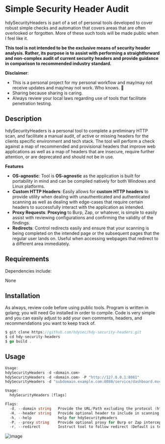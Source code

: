 # Simple Security Header Audit

hdySecurityHeaders is part of a set of personal tools developed to cover robust simple checks and automation that covers areas that are often overlooked or forgotten. More of these such tools will be made public when I feel like it.

**This tool is not intended to be the exclusive means of security header analysis. Rather, its purpose is to assist with performing a straightforward and non-complex audit of current security headers and provide guidance in comparison to recommended industry standard.**

**Disclaimer**:

- This is a personal project for my personal workflow and may/may not receive updates and may/may not work. Who knows. :shrug: 
- Sharing because sharing is caring.
- Always review your local laws regarding use of tools that facilitate penetration testing.

## Description

hdySecurityHeaders is a personal tool to complete a preliminary HTTP scan, and facilitate a manual audit, of active or missing headers for the clients specific environment and tech stack. The tool will perform a check against a map of recommended and provisional headers that improve web applications as well as a map of headers that are insecure, require further attention, or are deprecated and should not be in use.

**Features**

- **OS-agnostic**:  Tool is **OS-agnostic** as the application is built for portability in mind and can be compiled natively for both Windows and Linux platforms.
- **Custom HTTP Headers**: Easily allows for **custom HTTP headers** to provide utility when dealing with unauthenticated and authenticated scanning as well as dealing with edge-cases that require certain headers to successfully interact with the application as intended.
- **Proxy Requests**: **Proxying** to Burp, Zap, or whatever, is simple to easily assist with reviewing configurations and confirming the validity of the findings.
- **Redirects**: Control redirects easily and ensure that your scanning is being completed on the intended page or the subsequent pages that the regular user lands on. Useful when accessing webpages that redirect to a different area immediately.

## Requirements

Dependencies include:

None

## Installation

As always, review code before using public tools. Program is written in golang; you will need Go installed in order to compile. Code is very simple and you can easily adjust to add your own comments, headers, and recommendations you want to keep track of.

```go
$ git clone https://github.com/hdysec/hdy-security-headers.git
$ cd hdy-security-headers
$ go build .
```

## Usage

```go
Usage:
hdySecurityHeaders -d <domain.com>
hdySecurityHeaders -d <domain.com> -P "http://127.0.0.1:8081"
hdySecurityHeaders -d "subdomain.example.com:8080/service/dashboard.mvc" -H "Cookie: JSESSIONID=qwerqwer_aadsfasdfasdasdfd-Afdfdfp"

Usage:
  hdySecurityHeaders [flags]

Flags:
  -d, --domain string   Provide the URL/Path excluding the protocol (http/s).
  -H, --header string   Provide optional header to include in scanning when doing authenticated scanning.
  -h, --help            help for hdySecurityHeaders
  -P, --proxy string    Provide optional proxy for Burp or Zap interception (http://127.0.0.1:8081)
  -r, --redirect        Instruct tool to follow redirect (Default is to ignore redirects)
```

![image](https://i.imgur.com/3DWHaQi.png)


